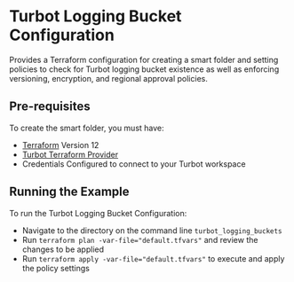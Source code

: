# Turbot Logging Bucket Configuration

Provides a Terraform configuration for creating a smart folder and setting policies to check for Turbot logging bucket existence as well as enforcing versioning, encryption, and regional approval policies.


## Pre-requisites

To create the smart folder, you must have:
- [Terraform](https://www.terraform.io) Version 12
- [Turbot Terraform Provider](https://github.com/turbotio/terraform-provider-turbot)
- Credentials Configured to connect to your Turbot workspace

## Running the Example

To run the Turbot Logging Bucket Configuration:
- Navigate to the directory on the command line `turbot_logging_buckets`
- Run `terraform plan -var-file="default.tfvars"` and review the changes to be applied
- Run `terraform apply -var-file="default.tfvars"` to execute and apply the policy settings